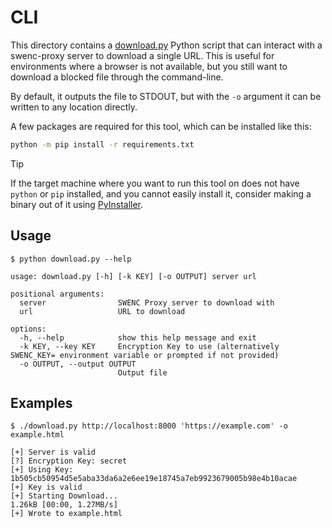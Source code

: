 # CLI

This directory contains a [download.py](download.py) Python script that can interact with a swenc-proxy server to download a single URL. This is useful for environments where a browser is not available, but you still want to download a blocked file through the command-line.

By default, it outputs the file to STDOUT, but with the `-o` argument it can be written to any location directly.  

A few packages are required for this tool, which can be installed like this:

```sh
python -m pip install -r requirements.txt
```

> [!TIP]
> If the target machine where you want to run this tool on does not have `python` or `pip` installed, and you cannot easily install it, consider making a binary out of it using [PyInstaller](https://pyinstaller.org/en/stable/).

## Usage

```shell
$ python download.py --help

usage: download.py [-h] [-k KEY] [-o OUTPUT] server url

positional arguments:
  server                SWENC Proxy server to download with
  url                   URL to download

options:
  -h, --help            show this help message and exit
  -k KEY, --key KEY     Encryption Key to use (alternatively SWENC_KEY= environment variable or prompted if not provided)
  -o OUTPUT, --output OUTPUT
                        Output file
```

## Examples

```shell
$ ./download.py http://localhost:8000 'https://example.com' -o example.html

[+] Server is valid
[?] Encryption Key: secret
[+] Using Key: 1b505cb50954d5e5aba33da6a2e6ee19e18745a7eb9923679005b98e4b10acae
[+] Key is valid
[+] Starting Download...
1.26kB [00:00, 1.27MB/s]     
[+] Wrote to example.html
```
